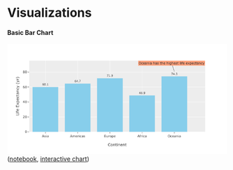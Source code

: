 # Visualizations

#### Basic Bar Chart
![basic bar chart](/images/bar_chart_basic.png)
([notebook](/notebooks/visualizations/basic_bar_chart.ipynb), [interactive chart](/htmls/bar_chart_basic.html))


